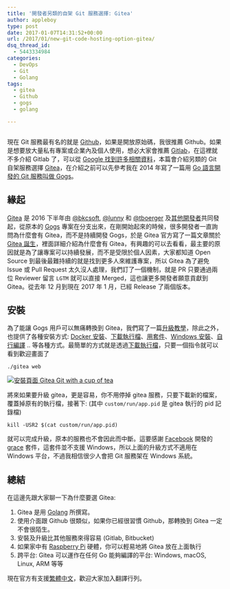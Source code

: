 ```yaml
---
title: '開發者另類的自架 Git 服務選擇: Gitea'
author: appleboy
type: post
date: 2017-01-07T14:31:52+00:00
url: /2017/01/new-git-code-hosting-option-gitea/
dsq_thread_id:
  - 5443334984
categories:
  - DevOps
  - Git
  - Golang
tags:
  - gitea
  - Github
  - gogs
  - golang

---
```

[<img src="https://i2.wp.com/c1.staticflickr.com/1/306/32012549582_3de35c29c8_o.png?w=840&#038;ssl=1" alt="" data-recalc-dims="1" />][1]

現在 Git 服務最有名的就是 [Github][2]，如果是開放原始碼，我很推薦 Github。如果是想要放大量私有專案或企業內及個人使用，想必大家會推薦 [Gitlab][3]，在這裡就不多介紹 Gitlab 了，可以從 [Google 找到許多相關資料][4]，本篇會介紹另類的 Git 自架服務選擇 [Gitea][5]，在介紹之前可以先參考我在 2014 年寫了一篇用 [Go 語言開發的 Git 服務叫做 Gogs][6]。

<!--more-->

## 緣起

[Gitea][7] 是 2016 下半年由 [@bkcsoft][8], [@lunny][9] 和 [@tboerger][10] 及[其他開發者][11]共同發起，從原本的 [Gogs][12] 專案在分支出來，在剛開始起來的時候，很多開發者一直詢問為什麼會有 Gitea，而不是持續開發 Gogs，於是 Gitea 官方寫了一篇文章關於 [Gitea 誕生][13]，裡面詳細介紹為什麼會有 Gitea，有興趣的可以去看看，最主要的原因就是為了讓專案可以持續發展，而不是受限於個人因素，大家都知道 Open Source 到最後最難持續的就是找到更多人來維護專案，所以 Gitea 為了避免 Issue 或 Pull Request 太久沒人處理，我們訂了一個機制，就是 PR 只要通過兩位 Reviewer 留言 `LGTM` 就可以直接 Merged，這也讓更多開發者願意貢獻到 Gitea。從去年 12 月到現在 2017 年 1 月，已經 Release 了兩個版本。

## 安裝

為了能讓 Gogs 用戶可以無痛轉換到 Gitea，我們寫了一篇[升級教學][14]，除此之外，也提供了各種安裝方式: [Docker 安裝][15]、[下載執行檔][16]、[用套件][17]、[Windows 安裝][18]、[自行編譯][19] .. 等各種方式。最簡單的方式就是透過[下載執行檔][20]，只要一個指令就可以看到歡迎畫面了

<pre><code class="language-bash">./gitea web</code></pre>

<a data-flickr-embed="true"  href="https://www.flickr.com/photos/appleboy/32013522942/in/dateposted-public/" title="安裝頁面   Gitea  Git with a cup of tea"><img src="https://i1.wp.com/c7.staticflickr.com/1/292/32013522942_76d7b1fa02_c.jpg?resize=579%2C800&#038;ssl=1" alt="安裝頁面   Gitea  Git with a cup of tea" data-recalc-dims="1" /></a>

將來如果要升級 gitea，更是容易，你不用停掉 gitea 服務，只要下載新的檔案，覆蓋掉原有的執行檔，接著下: (其中 `custom/run/app.pid` 是 gitea 執行的 pid 記錄檔)

<pre><code class="language-bash">kill -USR2 $(cat custom/run/app.pid)</code></pre>

就可以完成升級，原本的服務也不會因此而中斷。這要感謝 [Facebook][21] 開發的 [grace][22] 套件，這套件並不支援 Windows，所以上面的升級方式不適用在 Windows 平台，不過我相信很少人會把 Git 服務架在 Windows 系統。

## 總結

在這邊先跟大家聊一下為什麼要選 Gitea:

  1. Gitea 是用 [Golang][23] 所撰寫。
  2. 使用介面跟 Github 很類似，如果你已經很習慣 Github，那轉換到 Gitea 一定不會很陌生。
  3. 安裝及升級比其他服務來得容易 (Gitlab, Bitbucket)
  4. 如果家中有 [Raspberry Pi][24] 硬體，你可以輕易地將 Gitea 放在上面執行
  5. 跨平台: Gitea 可以運作在任何 Go 能夠編譯的平台: Windows, macOS, Linux, ARM 等等

現在官方有支援[繁體中文][25]，歡迎大家加入翻譯行列。

 [1]: https://i2.wp.com/c1.staticflickr.com/1/306/32012549582_3de35c29c8_o.png?ssl=1
 [2]: https://github.com/
 [3]: https://about.gitlab.com/
 [4]: https://www.google.com.tw/?gfe_rd=cr&ei=AO1wWPbPJMb48Aee1aqoBQ&gws_rd=ssl#q=gitlab&tbs=lr:lang_1zh-TW&lr=lang_zh-TW
 [5]: http://gitea.io/
 [6]: https://blog.wu-boy.com/2014/04/go-git-service-using-go-language/
 [7]: https://github.com/go-gitea
 [8]: https://github.com/bkcsoft
 [9]: https://github.com/lunny
 [10]: https://github.com/tboerger
 [11]: https://github.com/orgs/go-gitea/people
 [12]: https://github.com/gogits/gogs
 [13]: https://blog.gitea.io/2016/12/welcome-to-gitea/
 [14]: https://docs.gitea.io/zh-tw/upgrade-from-gogs/
 [15]: https://docs.gitea.io/zh-tw/install-with-docker/
 [16]: https://docs.gitea.io/zh-tw/install-from-binary/
 [17]: https://docs.gitea.io/zh-tw/install-from-package/
 [18]: https://docs.gitea.io/zh-tw/windows-service/
 [19]: https://docs.gitea.io/zh-tw/install-from-source/
 [20]: https://dl.gitea.io/gitea/
 [21]: https://facebook.com/
 [22]: https://github.com/facebookgo/grace
 [23]: https://golang.org/
 [24]: https://www.raspberrypi.org/
 [25]: https://gitea.io/zh-tw/